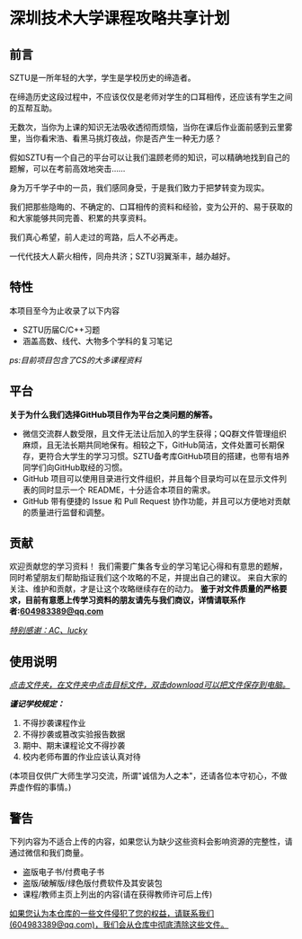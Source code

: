<tr><td bgcolor=white #DDD9C3>
<font color=black>

# __<font color=black>深圳技术大学课程攻略共享计划</font>__

## __<font color=black>前言</font>__

SZTU是一所年轻的大学，学生是学校历史的缔造者。

在缔造历史这段过程中，不应该仅仅是老师对学生的口耳相传，还应该有学生之间的互帮互助。

无数次，当你为上课的知识无法吸收透彻而烦恼，当你在课后作业面前感到云里雾里，当你看宋浩、看黑马挑灯夜战，你是否产生一种无力感？

假如SZTU有一个自己的平台可以让我们温顾老师的知识，可以精确地找到自己的题解，可以在考前高效地突击……

身为万千学子中的一员，我们感同身受，于是我们致力于把梦转变为现实。

我们把那些隐晦的、不确定的、口耳相传的资料和经验，变为公开的、易于获取的和大家能够共同完善、积累的共享资料。

我们真心希望，前人走过的弯路，后人不必再走。

一代代技大人薪火相传，同舟共济；SZTU羽翼渐丰，越办越好。


## __<font color=black>特性</font>__

本项目至今为止收录了以下内容

* SZTU历届C/C++习题
* 涵盖高数、线代、大物多个学科的复习笔记

_ps:目前项目包含了CS的大多课程资料_

## __<font color=black>平台</font>__

__<font color=black>关于为什么我们选择GitHub项目作为平台之类问题的解答。</font>__

* 微信交流群人数受限，且文件无法让后加入的学生获得；QQ群文件管理组织麻烦，且无法长期共同地保有。相较之下，GitHub简洁，文件处置可长期保存，更符合大学生的学习习惯。SZTU备考库GitHub项目的搭建，也带有培养同学们向GitHub取经的习惯。
* GitHub 项目可以使用目录进行文件组织，并且每个目录均可以在显示文件列表的同时显示一个 README，十分适合本项目的需求。
* GitHub 带有便捷的 Issue 和 Pull Request 协作功能，并且可以方便地对贡献的质量进行监督和调整。

## __<font color=black>贡献</font>__

<font color=black>欢迎贡献您的学习资料！
我们需要广集各专业的学习笔记心得和有意思的题解，同时希望朋友们帮助指证我们这个攻略的不足，并提出自己的建议。
来自大家的关注、维护和贡献，才是让这个攻略继续存在的动力。
__鉴于对文件质量的严格要求，目前有意愿上传学习资料的朋友请先与我们商议，详情请联系作者:604983389@qq.com</font>__

<u>_特别感谢：AC、lucky_</u>

## __<font color=black>使用说明</font>__

_<u>点击文件夹，在文件夹中点击目标文件，双击download可以把文件保存到电脑。</u>_

___谨记学校规定：___

1. 不得抄袭课程作业
2. 不得抄袭或篡改实验报告数据
3. 期中、期末课程论文不得抄袭
4. 校内老师布置的作业应该认真对待

<p>(本项目仅供广大师生学习交流，所谓"诚信为人之本"，还请各位本守初心，不做弄虚作假的事情。)</p>

## __<font color=black>警告</font>__

下列内容为不适合上传的内容，如果您认为缺少这些资料会影响资源的完整性，请通过微信和我们商量。

* 盗版电子书/付费电子书
* 盗版/破解版/绿色版付费软件及其安装包
* 课程/教师主页上列出的内容(请在获得教师许可后上传)

<p><u>如果您认为本仓库的一些文件侵犯了您的权益，请联系我们(604983389@qq.com)，我们会从仓库中彻底清除这些文件。</u></p>